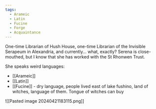 ```yaml
---
tags:
  - Arameic
  - Latin
  - Fucine
  - Forge
  - Acquaintance
---
```


One-time Librarian of Hush House, one-time Librarian of the Invisible Serapeum in Alexandria, and currently... what, exactly? Serena is close-mouthed, but I know that she has worked with the St Rhonwen Trust.

She speaks weird languages:
- [[Arameic]]
- [[Latin]]
- [[Fucine]] - dry language, people lived east of lake fushino, land of witches, language of them. Tongue of witches
can buy


![[Pasted image 20240421183115.png]]